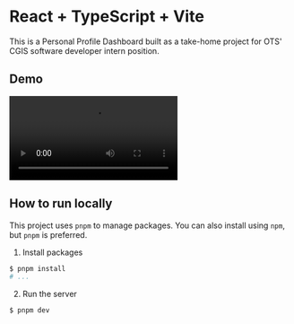 # React + TypeScript + Vite

This is a Personal Profile Dashboard built as a take-home project for OTS' CGIS software developer intern position.

## Demo

![Demo video](./public/demo.mp4)

## How to run locally

This project uses `pnpm` to manage packages. You can also install using `npm`, but `pnpm` is preferred.

1. Install packages

```sh
$ pnpm install
# ...
```

2. Run the server

```sh
$ pnpm dev
```
